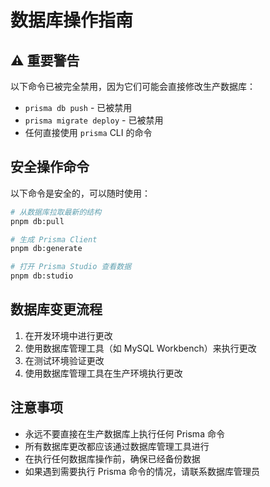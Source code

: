 # 数据库操作指南

## ⚠️ 重要警告

以下命令已被完全禁用，因为它们可能会直接修改生产数据库：

- `prisma db push` - 已被禁用
- `prisma migrate deploy` - 已被禁用
- 任何直接使用 `prisma` CLI 的命令

## 安全操作命令

以下命令是安全的，可以随时使用：

```bash
# 从数据库拉取最新的结构
pnpm db:pull

# 生成 Prisma Client
pnpm db:generate

# 打开 Prisma Studio 查看数据
pnpm db:studio
```

## 数据库变更流程

1. 在开发环境中进行更改
2. 使用数据库管理工具（如 MySQL Workbench）来执行更改
3. 在测试环境验证更改
4. 使用数据库管理工具在生产环境执行更改

## 注意事项

- 永远不要直接在生产数据库上执行任何 Prisma 命令
- 所有数据库更改都应该通过数据库管理工具进行
- 在执行任何数据库操作前，确保已经备份数据
- 如果遇到需要执行 Prisma 命令的情况，请联系数据库管理员
